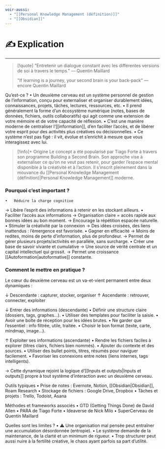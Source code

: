 ```yaml
---
voir-aussi:
  - "[[Personal Knowledge Management (définition)]]"
  - "[[Obsidian]]"
---
```

# ✍️ Explication
---

> [!quote] 
> "Entretenir un dialogue constant avec les différentes versions de soi à travers le temps." — Quentin Maillard
> 
> "If learning is a journey, your second brain is your back-pack" — encore Quentin Maillard

Qu’est-ce ?
	•	Un deuxième cerveau est un système personnel de gestion de l’information, conçu pour externaliser et organiser durablement idées, connaissances, projets, tâches, lectures, ressources, etc.
	•	Il prend généralement la forme d’un écosystème numérique (notes, bases de données, fichiers, outils collaboratifs) qui agit comme une extension de votre mémoire et de votre capacité de réflexion.
	•	C’est une manière moderne de centraliser l’[[information]], d’en faciliter l’accès, et de libérer votre esprit pour des activités plus créatives ou décisionnelles.
	•	Ce système n’est pas figé : il vit, évolue et s’enrichit à mesure que vous interagissez avec lui.

> [!info]+ Origine
> Le concept a été popularisé par Tiago Forte à travers son programme Building a Second Brain.
> Son approche vise à externaliser ce qu’on ne veut pas retenir, pour garder l’espace mental disponible à la créativité et à l’action.
> Il s’inscrit pleinement dans la mouvance du [[Personal Knowledge Management (définition)|Personal Knowledge Management]] moderne.

### Pourquoi c’est important ?
	•	Réduire la charge cognitive
→ Libère l’esprit des informations à retenir en les stockant ailleurs.
	•	Faciliter l’accès aux informations
→ Organisation claire = accès rapide aux bonnes idées au bon moment.
→ Encourage la répétition espacée naturelle.
	•	Stimuler la créativité par la connexion
→ Des idées croisées, des liens inattendus : l’émergence est favorisée.
	•	Gagner en efficacité
→ Moins de redites, moins de perte d’information, plus de profondeur.
→ Permet de gérer plusieurs projets/activités en parallèle, sans surcharge.
	•	Créer une base de savoir vivante et cumulative
→ Une source de vérité centrale et un capital intellectuel qui grossit.
→ Permet une croissance [[Autoformation|autoformative]] constante.


### Comment le mettre en pratique ?
Le cœur du deuxième cerveau est un va-et-vient permanent entre deux dynamiques :

↓ Descendante : capturer, stocker, organiser
↑ Ascendante : retrouver, connecter, exploiter

↓ Entrer des informations (descendante)
	•	Définir une structure claire (dossiers, tags, graphes…).
	•	Utiliser des templates pour faciliter la saisie.
	•	Avoir une boîte de réception pour les idées brutes.
	•	Ne garder que l’essentiel : info filtrée, utile, traitée.
	•	Choisir le bon format (texte, carte, mindmap, image…).

↑ Exploiter ses informations (ascendante)
	•	Rendre les fichiers faciles à explorer (titres clairs, fichiers bien nommés).
	•	Ajouter du contexte et des sources.
	•	Utiliser des bullet points, titres, résumés pour naviguer facilement.
	•	Favoriser les connexions entre notes (liens internes, tags intelligents).

→ Cette dynamique rejoint la logique d’[[Inputs et outputs|Inputs et outputs]] propre à tout système d’interaction avec un deuxième cerveau.

Outils typiques
	•	Prise de notes : Evernote, Notion, [[Obsidian|Obsidian]], Roam Research
	•	Stockage de fichiers : Google Drive, Dropbox
	•	Tâches et projets : Trello, Todoist, Asana

Méthodes et frameworks associés
	•	GTD (Getting Things Done) de David Allen
	•	PARA de Tiago Forte
	•	Ideaverse de Nick Milo
	•	SuperCerveau de Quentin Maillard

Quelles sont les limites ?
	•	⚠️ Une organisation mal pensée peut entraîner une accumulation désordonnée (entropie).
	•	Le système demande de la maintenance, de la clarté et un minimum de rigueur.
	•	Trop structurer peut aussi nuire à la fertilité créative, le chaos ayant parfois sa part d’utilité.